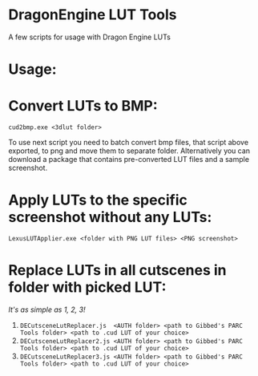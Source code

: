 # DragonEngine LUT Tools
A few scripts for usage with Dragon Engine LUTs

# Usage:

# Convert LUTs to BMP:

`cud2bmp.exe <3dlut folder>`

To use next script you need to batch convert bmp files, that script above exported, to png and move them to separate folder.
Alternatively you can download a package that contains pre-converted LUT files and a sample screenshot.


# Apply LUTs to the specific screenshot without any LUTs:

`LexusLUTApplier.exe <folder with PNG LUT files> <PNG screenshot>`


# Replace LUTs in all cutscenes in folder with picked LUT:
_It's as simple as 1, 2, 3!_

1.  `DECutsceneLutReplacer.js  <AUTH folder> <path to Gibbed's PARC Tools folder> <path to .cud LUT of your choice>`
1.  `DECutsceneLutReplacer2.js <AUTH folder> <path to Gibbed's PARC Tools folder> <path to .cud LUT of your choice>`
1.  `DECutsceneLutReplacer3.js <AUTH folder> <path to Gibbed's PARC Tools folder> <path to .cud LUT of your choice>`

